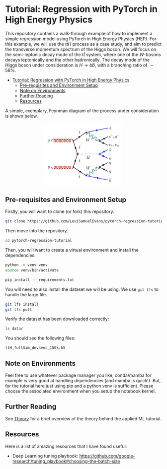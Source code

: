 # Tutorial: Regression with PyTorch in High Energy Physics

This repository contains a walk-through example of how to implement a simple regression model using PyTorch in High Energy Physics (HEP). For this example, we will use the $t\bar{t}H$ process as a case study, and aim to predict the transverse momentum spectrum of the Higgs boson. We will focus on the semi-leptonic decay mode of the $t\bar{t}$ system, where one of the $W$-bosons decays leptonically and the other hadronically. The decay mode of the Higgs boson under consideration is $H \to b\bar{b}$, with a branching ratio of $\sim 58\%$.

- [Tutorial: Regression with PyTorch in High Energy Physics](#tutorial-regression-with-pytorch-in-high-energy-physics)
  - [Pre-requisites and Environment Setup](#pre-requisites-and-environment-setup)
  - [Note on Environments](#note-on-environments)
  - [Further Reading](#further-reading)
  - [Resources](#resources)

A simple, exemplary, Feynman diagram of the process under consideration is shown below.

<div style="text-align: center">
  <img src=".assets/ttH-1l-tchan.png" alt="Feynman diagram" width="50%">
</div>

## Pre-requisites and Environment Setup

Firstly, you will want to clone (or fork) this repository.

```bash
git clone https://github.com/LeviSamuelEvans/pytorch-regression-tutorial.git
```

Then move into the repository.

```bash
cd pytorch-regression-tutorial
```

Then, you will want to create a virtual environment and install the dependencies.

```bash
python -m venv venv
source venv/bin/activate
```

```bash
pip install -r requirements.txt
```

You will need to also install the dataset we will be using. We use `git lfs` to handle the large file.

```bash
git lfs install
git lfs pull
```

Verify the dataset has been downloaded correctly:

```bash
ls data/
```

You should see the following files:

```bash
ttH_fullSim_dev4vec_150k.h5
```

## Note on Environments
Feel free to use whatever package manager you like; conda/mamba for example is very good at handling dependencies (and mamba is quick!). But, for the tutorial here just using pip and a python venv is sufficient. Please choose the associated environment when you setup the notebook kernel.

## Further Reading
See [Theory](./tutorial/theory.md) for a brief overview of the theory behind the applied ML tutorial.

## Resources
Here is a list of amazing resources that I have found useful:

- Deep Learning tuning playbook: https://github.com/google-research/tuning_playbook#choosing-the-batch-size